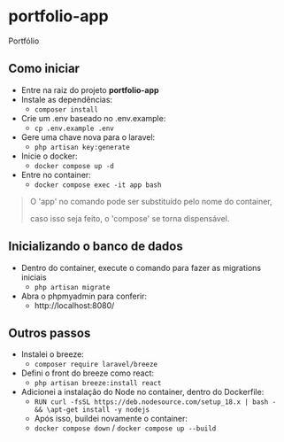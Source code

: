 # portfolio-app
Portfólio

## Como iniciar
- Entre na raiz do projeto **portfolio-app**
- Instale as dependências: 
  - ``composer install``
- Crie um .env baseado no .env.example:
  - ``cp .env.example .env``
- Gere uma chave nova para o laravel:
  - ``php artisan key:generate``
- Inicie o docker:
  - ``docker compose up -d``
- Entre no container:
  - ``docker compose exec -it app bash``
> O 'app' no comando pode ser substituído pelo nome do container,
>
> caso isso seja feito, o 'compose' se torna dispensável.


## Inicializando o banco de dados
- Dentro do container, execute o comando para fazer as migrations iniciais
  - ``php artisan migrate``
- Abra o phpmyadmin para conferir:
  - http://localhost:8080/

## Outros passos

- Instalei o breeze: 
  - ``composer require laravel/breeze``
- Defini o front do breeze como react: 
  - ``php artisan breeze:install react``
- Adicionei a instalação do Node no container, dentro do Dockerfile: 
  - ``RUN curl -fsSL https://deb.nodesource.com/setup_18.x | bash - && \apt-get install -y nodejs``
  - Após isso, buildei novamente o container:
  * ``docker compose down`` / ``docker compose up --build``
